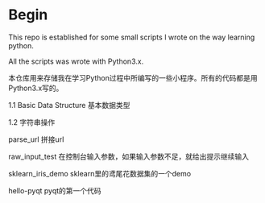 # Begin
This repo is established for some small scripts I wrote on the way learning python.

All the scripts was wrote with Python3.x.

本仓库用来存储我在学习Python过程中所编写的一些小程序。所有的代码都是用Python3.x写的。

1.1 Basic Data Structure 基本数据类型

1.2 字符串操作

parse_url 拼接url

raw_input_test 在控制台输入参数，如果输入参数不足，就给出提示继续输入

sklearn_iris_demo sklearn里的鸢尾花数据集的一个demo

hello-pyqt pyqt的第一个代码